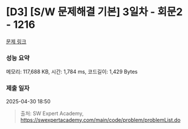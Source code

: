 # [D3] [S/W 문제해결 기본] 3일차 - 회문2 - 1216 

[문제 링크](https://swexpertacademy.com/main/code/problem/problemDetail.do?contestProbId=AV14Rq5aABUCFAYi) 

### 성능 요약

메모리: 117,688 KB, 시간: 1,784 ms, 코드길이: 1,429 Bytes

### 제출 일자

2025-04-30 18:50



> 출처: SW Expert Academy, https://swexpertacademy.com/main/code/problem/problemList.do